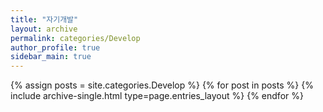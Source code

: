 ```yaml
---
title: "자기개발"
layout: archive
permalink: categories/Develop
author_profile: true
sidebar_main: true
---
```


{% assign posts = site.categories.Develop %}
{% for post in posts %} {% include archive-single.html type=page.entries_layout %} {% endfor %}

